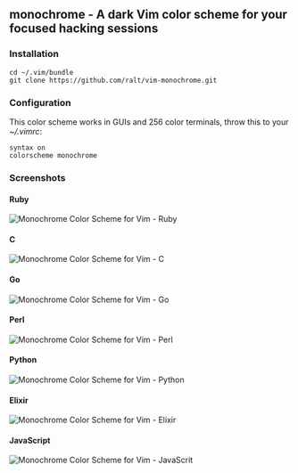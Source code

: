 ## monochrome - A dark Vim color scheme for your focused hacking sessions

### Installation

    cd ~/.vim/bundle
    git clone https://github.com/ralt/vim-monochrome.git

### Configuration

This color scheme works in GUIs and 256 color terminals, throw this to your
_~/.vimrc_:

    syntax on
    colorscheme monochrome

### Screenshots

#### Ruby

![Monochrome Color Scheme for Vim - Ruby](img/ruby.jpg)

#### C

![Monochrome Color Scheme for Vim - C](img/c.jpg)

#### Go

![Monochrome Color Scheme for Vim - Go](img/go.jpg)

#### Perl

![Monochrome Color Scheme for Vim - Perl](img/perl.jpg)

#### Python

![Monochrome Color Scheme for Vim - Python](img/python.jpg)

#### Elixir

![Monochrome Color Scheme for Vim - Elixir](img/elixir.jpg)

#### JavaScript

![Monochrome Color Scheme for Vim - JavaScrit](img/javascript.jpg)

